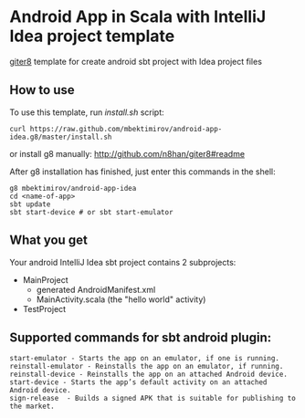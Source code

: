# Android App in Scala with IntelliJ Idea project template

[giter8](http://github.com/n8han/giter8) template for create android sbt project with Idea project files

## How to use

To use this template, run *install.sh* script:

    curl https://raw.github.com/mbektimirov/android-app-idea.g8/master/install.sh

or install g8 manually: http://github.com/n8han/giter8#readme

After g8 installation has finished, just enter this commands in the shell:

    g8 mbektimirov/android-app-idea
    cd <name-of-app>
    sbt update
    sbt start-device # or sbt start-emulator

## What you get

Your android IntelliJ Idea sbt project contains 2 subprojects:

* MainProject
    * generated AndroidManifest.xml
    * MainActivity.scala (the "hello world" activity)
* TestProject

## Supported commands for sbt android plugin:

    start-emulator - Starts the app on an emulator, if one is running.
    reinstall-emulator - Reinstalls the app on an emulator, if running.
    reinstall-device - Reinstalls the app on an attached Android device.
    start-device - Starts the app’s default activity on an attached Android device.
    sign-release  - Builds a signed APK that is suitable for publishing to the market.
